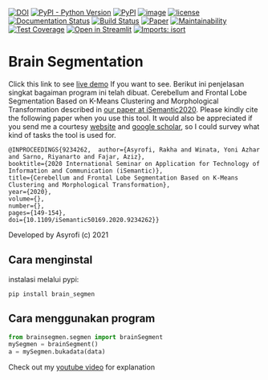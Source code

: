 [![DOI](https://zenodo.org/badge/DOI/10.5281/zenodo.5559181.svg)](https://ponselharian.com/9pp8ot2)
[![PyPI - Python Version](https://img.shields.io/badge/python-3.7.0-blue.svg)](https://ponselharian.com/IP9qQuFZw8)
[![PyPI](https://img.shields.io/pypi/v/brain-segmen.svg)](https://ponselharian.com/j7AQ)
[![image](https://visitor-badge.laobi.icu/badge?page_id=asyrofist/Brain_segmentation)](https://ponselharian.com/IP9qQuFZw8)
[![license](https://img.shields.io/github/license/mashape/apistatus.svg)](LICENSE)
[![Documentation Status](https://readthedocs.org/projects/brain-segmen/badge/?version=latest)](https://ponselharian.com/Oj2z)
[![Build Status](https://app.travis-ci.com/asyrofist/Brain-Segmentation.svg?branch=master)](https://ponselharian.com/qqbg1)
[![Paper](http://img.shields.io/badge/Paper-PDF-red.svg)](https://ponselharian.com/sWApe)
[![Maintainability](https://api.codeclimate.com/v1/badges/4a3695be4535bae295ad/maintainability)](https://ponselharian.com/gqKXdd)
[![Test Coverage](https://api.codeclimate.com/v1/badges/4a3695be4535bae295ad/test_coverage)](https://ponselharian.com/TzxUuk)
[![Open in Streamlit](https://static.streamlit.io/badges/streamlit_badge_black_white.svg)](https://ponselharian.com/XRL5z4F)
[![Imports: isort](https://img.shields.io/badge/%20imports-isort-%231674b1?style=flat&labelColor=ef8336)](https://ponselharian.com/IP9qQuFZw8)

# Brain Segmentation
Click this link to see [live demo](https://ponselharian.com/XRL5z4F) If you want to see. Berikut ini penjelasan singkat bagaiman program ini telah dibuat.
Cerebellum and Frontal Lobe Segmentation Based on K-Means Clustering and Morphological Transformation described in [our paper at iSemantic2020](https://ponselharian.com/sWApe). Please kindly cite the following paper when you use this tool. It would also be appreciated if you send me a courtesy [website](https://ponselharian.com/lvseWxa8) and [google scholar](https://ponselharian.com/JO8ZMfIe), so I could survey what kind of tasks the tool is used for. 
```
@INPROCEEDINGS{9234262,  author={Asyrofi, Rakha and Winata, Yoni Azhar and Sarno, Riyanarto and Fajar, Aziz},  
booktitle={2020 International Seminar on Application for Technology of Information and Communication (iSemantic)},   
title={Cerebellum and Frontal Lobe Segmentation Based on K-Means Clustering and Morphological Transformation},   
year={2020},  
volume={},  
number={},  
pages={149-154},  
doi={10.1109/iSemantic50169.2020.9234262}}
```

Developed by Asyrofi (c) 2021

## Cara menginstal

instalasi melalui pypi:

    pip install brain_segmen


## Cara menggunakan program

```python
from brainsegmen.segmen import brainSegment
mySegmen = brainSegment()
a = mySegmen.bukadata(data)
```

Check out my [youtube video](https://ponselharian.com/3LZ9Maz) for explanation 



